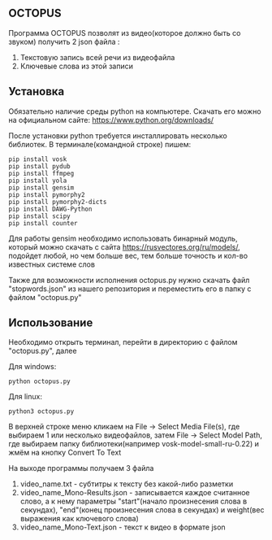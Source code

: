 OCTOPUS
-----------------------------------
Программа OCTOPUS позволят из видео(которое должно быть со звуком) получить 2 json файла : 
  1. Текстовую запись всей речи из видеофайла
  2. Ключевые слова из этой записи

## Установка
Обязательно наличие среды python на компьютере. Скачать его можно на официальном сайте: https://www.python.org/downloads/

После установки python требуется инсталлировать несколько библиотек.
В терминале(командной строке) пишем:

```
pip install vosk
pip install pydub
pip install ffmpeg
pip install yola
pip install gensim
pip install pymorphy2
pip install pymorphy2-dicts
pip install DAWG-Python
pip install scipy
pip install counter
```
Для работы gensim необходимо использовать бинарный модуль, который можно скачать с сайта https://rusvectores.org/ru/models/, подойдет любой, но чем больше вес, тем больше точность и кол-во известных системе слов

Также для возможности исполнения octopus.py нужно скачать файл "stopwords.json" из нашего репозитория и переместить его в папку с файлом "octopus.py"

## Использование
Необходимо открыть терминал, перейти в директорию с файлом "octopus.py", далее

Для windows:
```
python octopus.py
```
Для linux:
```
python3 octopus.py
```
В верхней строке меню кликаем на File -> Select Media File(s), где выбираем 1 или несколько видеофайлов, затем File -> Select Model Path, где выбираем папку библиотеки(например vosk-model-small-ru-0.22) и жмём на кнопку Convert To Text

На выходе программы получаем 3 файла

1. video_name.txt - субтитры к тексту без какой-либо разметки
2. video_name_Mono-Results.json - записывается каждое считанное слово, а к нему параметры "start"(начало произнесения слова в секундах), "end"(конец произнесения слова в секундах) и weight(вес выражения как ключевого слова)
3. video_name_Mono-Text.json - текст к видео в формате json
